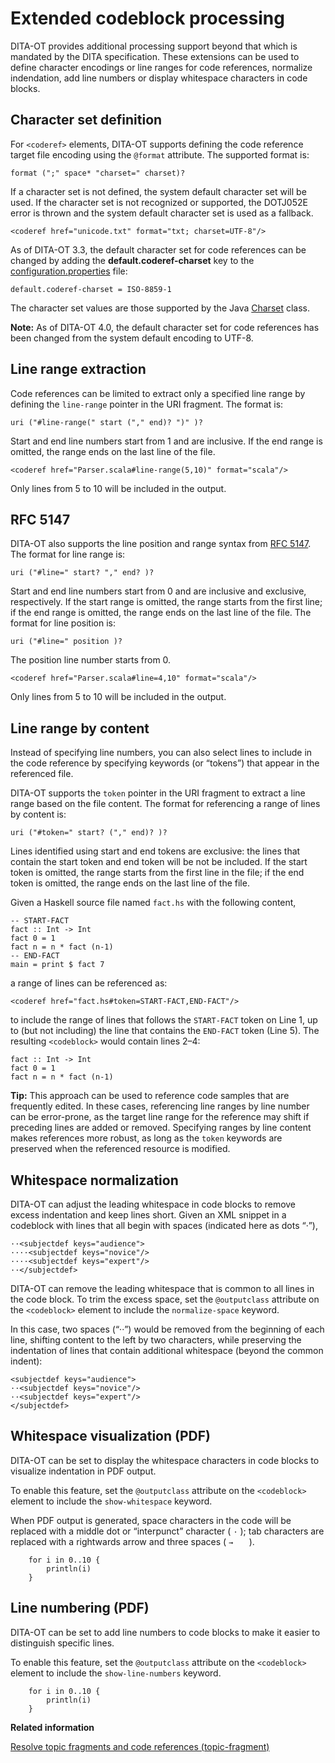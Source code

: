 # Extended codeblock processing

DITA-OT provides additional processing support beyond that which is mandated by the DITA specification. These extensions can be used to define character encodings or line ranges for code references, normalize indendation, add line numbers or display whitespace characters in code blocks.

## Character set definition

For `<coderef>` elements, DITA-OT supports defining the code reference target file encoding using the `@format` attribute. The supported format is:

```
format (";" space* "charset=" charset)?
```

If a character set is not defined, the system default character set will be used. If the character set is not recognized or supported, the DOTJ052E error is thrown and the system default character set is used as a fallback.

```language-xml
<coderef href="unicode.txt" format="txt; charset=UTF-8"/>
```

As of DITA-OT 3.3, the default character set for code references can be changed by adding the **default.coderef-charset** key to the [configuration.properties](configuration-properties-file.md) file:

```language-properties
default.coderef-charset = ISO-8859-1
```

The character set values are those supported by the Java [Charset](https://docs.oracle.com/javase/8/docs/api/java/nio/charset/Charset.html) class.

**Note:** As of DITA-OT 4.0, the default character set for code references has been changed from the system default encoding to UTF-8.

## Line range extraction

Code references can be limited to extract only a specified line range by defining the `line-range` pointer in the URI fragment. The format is:

```
uri ("#line-range(" start ("," end)? ")" )?
```

Start and end line numbers start from 1 and are inclusive. If the end range is omitted, the range ends on the last line of the file.

```language-xml
<coderef href="Parser.scala#line-range(5,10)" format="scala"/>
```

Only lines from 5 to 10 will be included in the output.

## RFC 5147

DITA-OT also supports the line position and range syntax from [RFC 5147](http://tools.ietf.org/html/rfc5147). The format for line range is:

```
uri ("#line=" start? "," end? )?
```

Start and end line numbers start from 0 and are inclusive and exclusive, respectively. If the start range is omitted, the range starts from the first line; if the end range is omitted, the range ends on the last line of the file. The format for line position is:

```
uri ("#line=" position )?
```

The position line number starts from 0.

```language-xml
<coderef href="Parser.scala#line=4,10" format="scala"/>
```

Only lines from 5 to 10 will be included in the output.

## Line range by content

Instead of specifying line numbers, you can also select lines to include in the code reference by specifying keywords \(or “tokens”\) that appear in the referenced file.

DITA-OT supports the `token` pointer in the URI fragment to extract a line range based on the file content. The format for referencing a range of lines by content is:

```
uri ("#token=" start? ("," end)? )?
```

Lines identified using start and end tokens are exclusive: the lines that contain the start token and end token will be not be included. If the start token is omitted, the range starts from the first line in the file; if the end token is omitted, the range ends on the last line of the file.

Given a Haskell source file named `fact.hs` with the following content,

```
-- START-FACT
fact :: Int -> Int
fact 0 = 1
fact n = n * fact (n-1)
-- END-FACT
main = print $ fact 7
```

a range of lines can be referenced as:

```language-xml
<coderef href="fact.hs#token=START-FACT,END-FACT"/>
```

to include the range of lines that follows the `START-FACT` token on Line 1, up to \(but not including\) the line that contains the `END-FACT` token \(Line 5\). The resulting `<codeblock>` would contain lines 2–4:

```language-haskell
fact :: Int -> Int
fact 0 = 1
fact n = n * fact (n-1)
```

**Tip:** This approach can be used to reference code samples that are frequently edited. In these cases, referencing line ranges by line number can be error-prone, as the target line range for the reference may shift if preceding lines are added or removed. Specifying ranges by line content makes references more robust, as long as the `token` keywords are preserved when the referenced resource is modified.

## Whitespace normalization

DITA-OT can adjust the leading whitespace in code blocks to remove excess indentation and keep lines short. Given an XML snippet in a codeblock with lines that all begin with spaces \(indicated here as dots “·”\),

```language-xml
··<subjectdef keys="audience">
····<subjectdef keys="novice"/>
····<subjectdef keys="expert"/>
··</subjectdef>
```

DITA-OT can remove the leading whitespace that is common to all lines in the code block. To trim the excess space, set the `@outputclass` attribute on the `<codeblock>` element to include the `normalize-space` keyword.

In this case, two spaces \(“··”\) would be removed from the beginning of each line, shifting content to the left by two characters, while preserving the indentation of lines that contain additional whitespace \(beyond the common indent\):

```language-xml
<subjectdef keys="audience">
··<subjectdef keys="novice"/>
··<subjectdef keys="expert"/>
</subjectdef>
```

## Whitespace visualization \(PDF\)

DITA-OT can be set to display the whitespace characters in code blocks to visualize indentation in PDF output.

To enable this feature, set the `@outputclass` attribute on the `<codeblock>` element to include the `show-whitespace` keyword.

When PDF output is generated, space characters in the code will be replaced with a middle dot or “interpunct” character \( `·` \); tab characters are replaced with a rightwards arrow and three spaces \( `→   ` \).

```
	for i in 0..10 {
		println(i)
	}
```

## Line numbering \(PDF\)

DITA-OT can be set to add line numbers to code blocks to make it easier to distinguish specific lines.

To enable this feature, set the `@outputclass` attribute on the `<codeblock>` element to include the `show-line-numbers` keyword.

```
	for i in 0..10 {
		println(i)
	}
```

**Related information**  


[Resolve topic fragments and code references \(topic-fragment\)](preprocess-topic-fragment.md)

